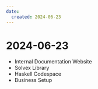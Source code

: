 ```yaml
---
date:
  created: 2024-06-23
---
```


# 2024-06-23

- Internal Documentation Website
- Solvex Library
- Haskell Codespace
- Business Setup

<!-- more -->
